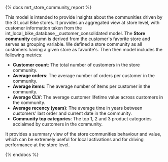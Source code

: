 {% docs mrt_store_community_report %}

This model is intended to provide insights about the communities driven by the 3 Local Bike stores.
It provides an aggregated view at store level, with customer information taken from the int_local_bike_database__customer_consolidated model.
The **Store community** column is derived from the customer's favorite store and serves as grouping variable. We defined a store community as all customers having a given store as favorite's.
Then then model includes the following metrics:
- **Customer count**: The total number of customers in the store community.
- **Average orders**: The average number of orders per customer in the community.
- **Average items**: The average number of items per customer in the community.
- **Average CLV**: The average customer lifetime value across customers in the community.
- **Average recency (years)**: The average time in years between customers' last order and current date in the community.
- **Community top categories**: The top 1, 2 and 3 product categories acclaimed by customers in the community.

It provides a summary view of the store communities behaviour and value, which can be extremely useful for local activations and for driving performance at the store level.

{% enddocs %}
